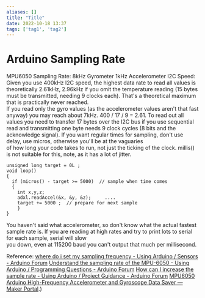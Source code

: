 ```yaml
---
aliases: []
title: "Title"
date: 2022-10-18 13:37
tags: ['tag1', 'tag2']
---
```


# Arduino Sampling Rate


MPU6050 Sampling Rate: 8kHz Gyrometer 1kHz Accelerometer
I2C Speed: Given you use 400kHz I2C speed, the highest data rate to read all values is theoretically 2.61kHz, 2.96kHz if you omit the temperature reading (15 bytes must be transmitted, needing 9 clocks each). That's a theoretical maximum that is practically never reached.  
If you read only the gyro values (as the accelerometer values aren't that fast anyway) you may reach about 7kHz. 400 / 17 / 9 = 2.61. To read out all values you need to transfer 17 bytes over the I2C bus if you use sequential read and transmitting one byte needs 9 clock cycles (8 bits and the acknowledge signal).
If you want regular times for sampling, don't use delay, use micros, otherwise you'll be at the vaguaries  
of how long your code takes to run, not just the ticking of the clock. millis() is not suitable for this, note, as it has a lot of jitter.

```
unsigned long target = 0L ;  
void loop() 
{   
  if (micros() - target >= 5000)  // sample when time comes   
  {     
    int x,y,z;     
    adxl.readAccel(&x, &y, &z);     ....     
    target += 5000 ;  // prepare for next sample   
    } 
}
```


You haven't said what accelerometer, so don't know what the actual fastest sample rate is.
If you are reading at high rates and try to print lots to serial for each sample, serial will slow  
you down, even at 115200 baud you can't output that much per millisecond.

Reference:
[where do i set my sampling frequency - Using Arduino / Sensors - Arduino Forum](https://forum.arduino.cc/t/where-do-i-set-my-sampling-frequency/481219/3)
[Understand the sampling rate of the MPU-6050 - Using Arduino / Programming Questions - Arduino Forum](https://forum.arduino.cc/t/understand-the-sampling-rate-of-the-mpu-6050/502129)
[How can I increase the sample rate - Using Arduino / Project Guidance - Arduino Forum](https://forum.arduino.cc/t/how-can-i-increase-the-sample-rate/978239)
[MPU6050 Arduino High-Frequency Accelerometer and Gyroscope Data Saver — Maker Portal](https://makersportal.com/blog/2019/8/17/arduino-mpu6050-high-frequency-accelerometer-and-gyroscope-data-saver#:~:text=The%20gyroscope%20and%20accelerometer%20can,full%20datasheet%20for%20MPU6050%20here).)